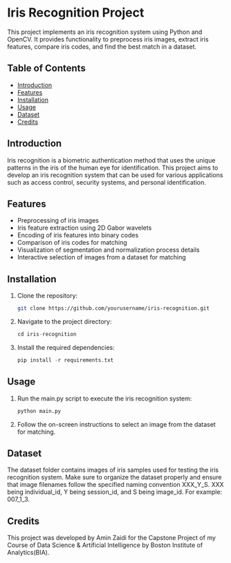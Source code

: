 # Iris Recognition Project

This project implements an iris recognition system using Python and OpenCV. It provides functionality to preprocess iris images, extract iris features, compare iris codes, and find the best match in a dataset.

## Table of Contents

- [Introduction](#introduction)
- [Features](#features)
- [Installation](#installation)
- [Usage](#usage)
- [Dataset](#dataset)
- [Credits](#credits)

## Introduction

Iris recognition is a biometric authentication method that uses the unique patterns in the iris of the human eye for identification. This project aims to develop an iris recognition system that can be used for various applications such as access control, security systems, and personal identification.

## Features

- Preprocessing of iris images
- Iris feature extraction using 2D Gabor wavelets
- Encoding of iris features into binary codes
- Comparison of iris codes for matching
- Visualization of segmentation and normalization process details
- Interactive selection of images from a dataset for matching

## Installation

1. Clone the repository:

   ```bash
   git clone https://github.com/yourusername/iris-recognition.git

2. Navigate to the project directory:

   ```python
   cd iris-recognition

3. Install the required dependencies:

   ```python
   pip install -r requirements.txt

## Usage

1. Run the main.py script to execute the iris recognition system:

    ```python
    python main.py

2. Follow the on-screen instructions to select an image from the dataset for matching.

## Dataset

The dataset folder contains images of iris samples used for testing the iris recognition system. Make sure to organize the dataset properly and ensure that image filenames follow the specified naming convention XXX_Y_S. XXX being individual_id, Y being session_id, and S being image_id. For example: 007_1_3.

## Credits

This project was developed by Amin Zaidi for the Capstone Project of my Course of Data Science & Artificial Intelligence by Boston Institute of Analytics(BIA).